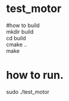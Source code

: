 # test_motor

#how to build   
mkdir build   
cd build   
cmake ..    
make   

# how to run. 
sudo ./test_motor    
